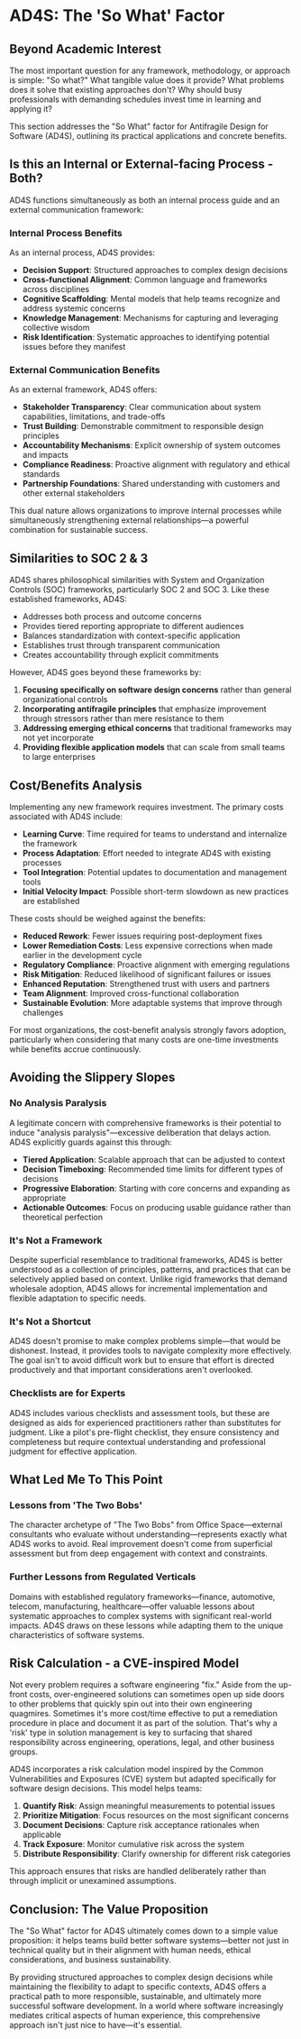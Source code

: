 # AD4S: The 'So What' Factor

## Beyond Academic Interest

The most important question for any framework, methodology, or approach is simple: "So what?" What tangible value does it provide? What problems does it solve that existing approaches don't? Why should busy professionals with demanding schedules invest time in learning and applying it?

This section addresses the "So What" factor for Antifragile Design for Software (AD4S), outlining its practical applications and concrete benefits.

## Is this an Internal or External-facing Process - Both?

AD4S functions simultaneously as both an internal process guide and an external communication framework:

### Internal Process Benefits

As an internal process, AD4S provides:

- **Decision Support**: Structured approaches to complex design decisions
- **Cross-functional Alignment**: Common language and frameworks across disciplines
- **Cognitive Scaffolding**: Mental models that help teams recognize and address systemic concerns
- **Knowledge Management**: Mechanisms for capturing and leveraging collective wisdom
- **Risk Identification**: Systematic approaches to identifying potential issues before they manifest

### External Communication Benefits

As an external framework, AD4S offers:

- **Stakeholder Transparency**: Clear communication about system capabilities, limitations, and trade-offs
- **Trust Building**: Demonstrable commitment to responsible design principles
- **Accountability Mechanisms**: Explicit ownership of system outcomes and impacts
- **Compliance Readiness**: Proactive alignment with regulatory and ethical standards
- **Partnership Foundations**: Shared understanding with customers and other external stakeholders

This dual nature allows organizations to improve internal processes while simultaneously strengthening external relationships—a powerful combination for sustainable success.

## Similarities to SOC 2 & 3

AD4S shares philosophical similarities with System and Organization Controls (SOC) frameworks, particularly SOC 2 and SOC 3. Like these established frameworks, AD4S:

- Addresses both process and outcome concerns
- Provides tiered reporting appropriate to different audiences
- Balances standardization with context-specific application
- Establishes trust through transparent communication
- Creates accountability through explicit commitments

However, AD4S goes beyond these frameworks by:

1. **Focusing specifically on software design concerns** rather than general organizational controls
2. **Incorporating antifragile principles** that emphasize improvement through stressors rather than mere resistance to them
3. **Addressing emerging ethical concerns** that traditional frameworks may not yet incorporate
4. **Providing flexible application models** that can scale from small teams to large enterprises

## Cost/Benefits Analysis

Implementing any new framework requires investment. The primary costs associated with AD4S include:

- **Learning Curve**: Time required for teams to understand and internalize the framework
- **Process Adaptation**: Effort needed to integrate AD4S with existing processes
- **Tool Integration**: Potential updates to documentation and management tools
- **Initial Velocity Impact**: Possible short-term slowdown as new practices are established

These costs should be weighed against the benefits:

- **Reduced Rework**: Fewer issues requiring post-deployment fixes
- **Lower Remediation Costs**: Less expensive corrections when made earlier in the development cycle
- **Regulatory Compliance**: Proactive alignment with emerging regulations
- **Risk Mitigation**: Reduced likelihood of significant failures or issues
- **Enhanced Reputation**: Strengthened trust with users and partners
- **Team Alignment**: Improved cross-functional collaboration
- **Sustainable Evolution**: More adaptable systems that improve through challenges

For most organizations, the cost-benefit analysis strongly favors adoption, particularly when considering that many costs are one-time investments while benefits accrue continuously.

## Avoiding the Slippery Slopes

### No Analysis Paralysis

A legitimate concern with comprehensive frameworks is their potential to induce "analysis paralysis"—excessive deliberation that delays action. AD4S explicitly guards against this through:

- **Tiered Application**: Scalable approach that can be adjusted to context
- **Decision Timeboxing**: Recommended time limits for different types of decisions
- **Progressive Elaboration**: Starting with core concerns and expanding as appropriate
- **Actionable Outcomes**: Focus on producing usable guidance rather than theoretical perfection

### It's Not a Framework

Despite superficial resemblance to traditional frameworks, AD4S is better understood as a collection of principles, patterns, and practices that can be selectively applied based on context. Unlike rigid frameworks that demand wholesale adoption, AD4S allows for incremental implementation and flexible adaptation to specific needs.

### It's Not a Shortcut

AD4S doesn't promise to make complex problems simple—that would be dishonest. Instead, it provides tools to navigate complexity more effectively. The goal isn't to avoid difficult work but to ensure that effort is directed productively and that important considerations aren't overlooked.

### Checklists are for Experts

AD4S includes various checklists and assessment tools, but these are designed as aids for experienced practitioners rather than substitutes for judgment. Like a pilot's pre-flight checklist, they ensure consistency and completeness but require contextual understanding and professional judgment for effective application.

## What Led Me To This Point

### Lessons from 'The Two Bobs'

The character archetype of "The Two Bobs" from Office Space—external consultants who evaluate without understanding—represents exactly what AD4S works to avoid. Real improvement doesn't come from superficial assessment but from deep engagement with context and constraints.

### Further Lessons from Regulated Verticals

Domains with established regulatory frameworks—finance, automotive, telecom, manufacturing, healthcare—offer valuable lessons about systematic approaches to complex systems with significant real-world impacts. AD4S draws on these lessons while adapting them to the unique characteristics of software systems.

## Risk Calculation - a CVE-inspired Model

Not every problem requires a software engineering "fix." Aside from the up-front costs, over-engineered solutions can sometimes open up side doors to other problems that quickly spin out into their own engineering quagmires. Sometimes it's more cost/time effective to put a remediation procedure in place and document it as part of the solution. That's why a 'risk' type in solution management is key to surfacing that shared responsibility across engineering, operations, legal, and other business groups.

AD4S incorporates a risk calculation model inspired by the Common Vulnerabilities and Exposures (CVE) system but adapted specifically for software design decisions. This model helps teams:

1. **Quantify Risk**: Assign meaningful measurements to potential issues
2. **Prioritize Mitigation**: Focus resources on the most significant concerns
3. **Document Decisions**: Capture risk acceptance rationales when applicable
4. **Track Exposure**: Monitor cumulative risk across the system
5. **Distribute Responsibility**: Clarify ownership for different risk categories

This approach ensures that risks are handled deliberately rather than through implicit or unexamined assumptions.

## Conclusion: The Value Proposition

The "So What" factor for AD4S ultimately comes down to a simple value proposition: it helps teams build better software systems—better not just in technical quality but in their alignment with human needs, ethical considerations, and business sustainability.

By providing structured approaches to complex design decisions while maintaining the flexibility to adapt to specific contexts, AD4S offers a practical path to more responsible, sustainable, and ultimately more successful software development. In a world where software increasingly mediates critical aspects of human experience, this comprehensive approach isn't just nice to have—it's essential.